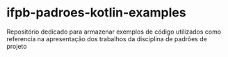 # ifpb-padroes-kotlin-examples
Repositório dedicado para armazenar exemplos de código utilizados como referencia na apresentação dos trabalhos da disciplina de padrões de projeto
